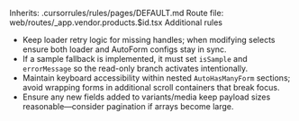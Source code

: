 Inherits: .cursorrules/rules/pages/DEFAULT.md
Route file: web/routes/_app.vendor.products.$id.tsx
Additional rules
- Keep loader retry logic for missing handles; when modifying selects ensure both loader and AutoForm configs stay in sync.
- If a sample fallback is implemented, it must set `isSample` and `errorMessage` so the read-only branch activates intentionally.
- Maintain keyboard accessibility within nested `AutoHasManyForm` sections; avoid wrapping forms in additional scroll containers that break focus.
- Ensure any new fields added to variants/media keep payload sizes reasonable—consider pagination if arrays become large.
